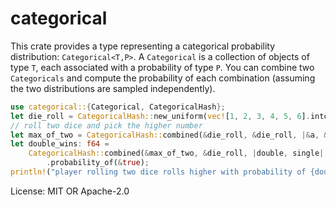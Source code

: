 # categorical

This crate provides a type representing a categorical probability distribution: `Categorical<T,P>`.
A `Categorical` is a collection of objects of type `T`, each associated with a probability of type `P`.
You can combine two `Categoricals` and compute the probability of each combination (assuming the two distributions are sampled independently).

```rust
use categorical::{Categorical, CategoricalHash};
let die_roll = CategoricalHash::new_uniform(vec![1, 2, 3, 4, 5, 6].into_iter());
// roll two dice and pick the higher number
let max_of_two = CategoricalHash::combined(&die_roll, &die_roll, |&a, &b| a.max(b));
let double_wins: f64 =
    CategoricalHash::combined(&max_of_two, &die_roll, |double, single| double > single)
        .probability_of(&true);
println!("player rolling two dice rolls higher with probability of {double_wins}");
```

License: MIT OR Apache-2.0
